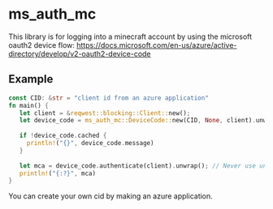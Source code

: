 # ms_auth_mc
This library is for logging into a minecraft account by using the microsoft oauth2 device flow: https://docs.microsoft.com/en-us/azure/active-directory/develop/v2-oauth2-device-code
## Example
```rs
const CID: &str = "client id from an azure application"
fn main() {
   let client = &reqwest::blocking::Client::new();
   let device_code = ms_auth_mc::DeviceCode::new(CID, None, client).unwrap();
   
   if !device_code.cached {
     println!("{}", device_code.message)
   }
   
   let mca = device_code.authenticate(client).unwrap(); // Never use unwrap here, it's used in this example for simplicity
   println!("{:?}", mca)
}
```
You can create your own cid by making an azure application.
